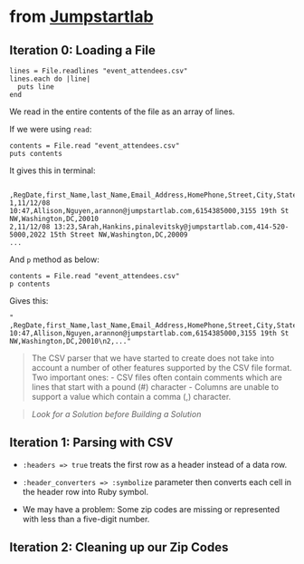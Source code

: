 # from [Jumpstartlab](http://tutorials.jumpstartlab.com/projects/eventmanager.html)

## Iteration 0: Loading a File

```
lines = File.readlines "event_attendees.csv"
lines.each do |line|
  puts line
end
```
We read in the entire contents of the file as an array of lines.

If we were using `read`:

```
contents = File.read "event_attendees.csv"
puts contents
```

It gives this in terminal:
```
 ,RegDate,first_Name,last_Name,Email_Address,HomePhone,Street,City,State,Zipcode
1,11/12/08 10:47,Allison,Nguyen,arannon@jumpstartlab.com,6154385000,3155 19th St NW,Washington,DC,20010
2,11/12/08 13:23,SArah,Hankins,pinalevitsky@jumpstartlab.com,414-520-5000,2022 15th Street NW,Washington,DC,20009
...
```
And `p` method as below:

```
contents = File.read "event_attendees.csv"
p contents
```
Gives this:

```
" ,RegDate,first_Name,last_Name,Email_Address,HomePhone,Street,City,State,Zipcode\n1,11/12/08 10:47,Allison,Nguyen,arannon@jumpstartlab.com,6154385000,3155 19th St NW,Washington,DC,20010\n2,..."
```

> The CSV parser that we have started to create does not take into account a number of other features supported by the CSV file format. Two important ones:
	- CSV files often contain comments which are lines that start with a pound (#) character
	- Columns are unable to support a value which contain a comma (,) character.

> *Look for a Solution before Building a Solution*

## Iteration 1: Parsing with CSV

- `:headers => true` treats the first row as a header instead of a data row.
- `:header_converters => :symbolize` parameter then converts each cell in the header row into Ruby symbol.

- We may have a problem: Some zip codes are missing or represented with less than a five-digit number.

## Iteration 2: Cleaning up our Zip Codes





